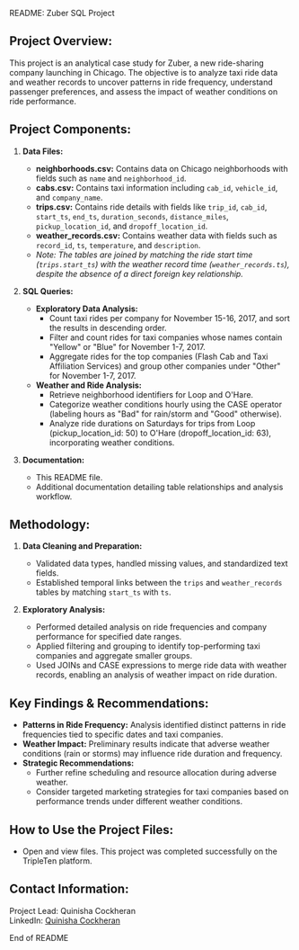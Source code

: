 README: Zuber SQL Project

Project Overview:
-----------------
This project is an analytical case study for Zuber, a new ride-sharing company launching in Chicago. The objective is to analyze taxi ride data and weather records to uncover patterns in ride frequency, understand passenger preferences, and assess the impact of weather conditions on ride performance.

Project Components:
-------------------
1. **Data Files:**
   - **neighborhoods.csv:** Contains data on Chicago neighborhoods with fields such as `name` and `neighborhood_id`.
   - **cabs.csv:** Contains taxi information including `cab_id`, `vehicle_id`, and `company_name`.
   - **trips.csv:** Contains ride details with fields like `trip_id`, `cab_id`, `start_ts`, `end_ts`, `duration_seconds`, `distance_miles`, `pickup_location_id`, and `dropoff_location_id`.
   - **weather_records.csv:** Contains weather data with fields such as `record_id`, `ts`, `temperature`, and `description`.
   - *Note: The tables are joined by matching the ride start time (`trips.start_ts`) with the weather record time (`weather_records.ts`), despite the absence of a direct foreign key relationship.*

2. **SQL Queries:**
   - **Exploratory Data Analysis:**
     - Count taxi rides per company for November 15-16, 2017, and sort the results in descending order.
     - Filter and count rides for taxi companies whose names contain "Yellow" or "Blue" for November 1-7, 2017.
     - Aggregate rides for the top companies (Flash Cab and Taxi Affiliation Services) and group other companies under "Other" for November 1-7, 2017.
   - **Weather and Ride Analysis:**
     - Retrieve neighborhood identifiers for Loop and O'Hare.
     - Categorize weather conditions hourly using the CASE operator (labeling hours as "Bad" for rain/storm and "Good" otherwise).
     - Analyze ride durations on Saturdays for trips from Loop (pickup_location_id: 50) to O'Hare (dropoff_location_id: 63), incorporating weather conditions.

3. **Documentation:**
   - This README file.
   - Additional documentation detailing table relationships and analysis workflow.

Methodology:
------------
1. **Data Cleaning and Preparation:**
   - Validated data types, handled missing values, and standardized text fields.
   - Established temporal links between the `trips` and `weather_records` tables by matching `start_ts` with `ts`.

2. **Exploratory Analysis:**
   - Performed detailed analysis on ride frequencies and company performance for specified date ranges.
   - Applied filtering and grouping to identify top-performing taxi companies and aggregate smaller groups.
   - Used JOINs and CASE expressions to merge ride data with weather records, enabling an analysis of weather impact on ride duration.

Key Findings & Recommendations:
-------------------------------
- **Patterns in Ride Frequency:** Analysis identified distinct patterns in ride frequencies tied to specific dates and taxi companies.
- **Weather Impact:** Preliminary results indicate that adverse weather conditions (rain or storms) may influence ride duration and frequency.
- **Strategic Recommendations:** 
  - Further refine scheduling and resource allocation during adverse weather.
  - Consider targeted marketing strategies for taxi companies based on performance trends under different weather conditions.

How to Use the Project Files:
-----------------------------
- Open and view files. This project was completed successfully on the TripleTen platform.

Contact Information:
--------------------
Project Lead: Quinisha Cockheran  
LinkedIn: [Quinisha Cockheran](https://www.linkedin.com/in/quinisha-cockheran)

End of README
